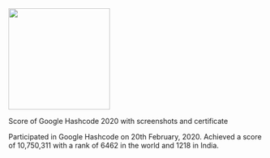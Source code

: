 <img src="https://youth-time.eu/wp-content/uploads/2018/11/d98ea41c170e6beb033f9d5b45fa992f_XL.jpg" width="200" height="200">


Score of Google Hashcode 2020 with screenshots and certificate 

Participated in Google Hashcode on 20th February, 2020.
Achieved a score of 10,750,311 with a rank of 6462 in the world and 1218 in India.